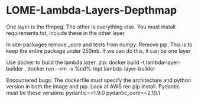 # LOME-Lambda-Layers-Depthmap
One layer is the ffmpeg. The other is everything else. You must install requirements.txt, include these in the other layer.

In site-packages remove _core and tests from numpy. Remove pip. This is to keep the entire package under 250mb. If we can do this, it can be one layer

Use docker to build the lambda lazer .zip:
docker build -t lambda-layer-builder .
docker run --rm -v %cd%:/opt lambda-layer-builder


Encountered bugs:
The dockerfile must specify the architecture and python version in both the image and pip. Look at AWS rec pip install.
Pydantic must be these versions:
pydantic==1.9.0
pydantic_core==2.10.1
